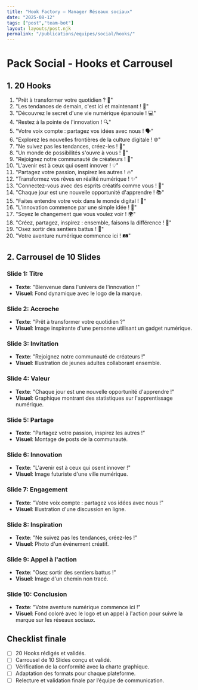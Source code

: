 ```yaml
---
title: "Hook Factory — Manager Réseaux sociaux"
date: "2025-08-12"
tags: ["post","team-bot"]
layout: layouts/post.njk
permalink: "/publications/equipes/social/hooks/"
---
```

# Pack Social - Hooks et Carrousel

## 1. 20 Hooks

1. "Prêt à transformer votre quotidien ? 🚀"
2. "Les tendances de demain, c'est ici et maintenant ! 🌟"
3. "Découvrez le secret d'une vie numérique épanouie ! 💻"
4. "Restez à la pointe de l'innovation ! 🔍"
5. "Votre voix compte : partagez vos idées avec nous ! 🗣️"
6. "Explorez les nouvelles frontières de la culture digitale ! 🌐"
7. "Ne suivez pas les tendances, créez-les ! 🎨"
8. "Un monde de possibilités s'ouvre à vous ! 🌈"
9. "Rejoignez notre communauté de créateurs ! 🤝"
10. "L'avenir est à ceux qui osent innover ! 💡"
11. "Partagez votre passion, inspirez les autres ! 🔥"
12. "Transformez vos rêves en réalité numérique ! ✨"
13. "Connectez-vous avec des esprits créatifs comme vous ! 💬"
14. "Chaque jour est une nouvelle opportunité d'apprendre ! 📚"
15. "Faites entendre votre voix dans le monde digital ! 📢"
16. "L'innovation commence par une simple idée ! 💭"
17. "Soyez le changement que vous voulez voir ! 🌍"
18. "Créez, partagez, inspirez : ensemble, faisons la différence ! 🌟"
19. "Osez sortir des sentiers battus ! 🚧"
20. "Votre aventure numérique commence ici ! 🛤️"

## 2. Carrousel de 10 Slides

### Slide 1: Titre
- **Texte**: "Bienvenue dans l'univers de l'innovation !"
- **Visuel**: Fond dynamique avec le logo de la marque.

### Slide 2: Accroche
- **Texte**: "Prêt à transformer votre quotidien ?"
- **Visuel**: Image inspirante d'une personne utilisant un gadget numérique.

### Slide 3: Invitation
- **Texte**: "Rejoignez notre communauté de créateurs !"
- **Visuel**: Illustration de jeunes adultes collaborant ensemble.

### Slide 4: Valeur
- **Texte**: "Chaque jour est une nouvelle opportunité d'apprendre !"
- **Visuel**: Graphique montrant des statistiques sur l'apprentissage numérique.

### Slide 5: Partage
- **Texte**: "Partagez votre passion, inspirez les autres !"
- **Visuel**: Montage de posts de la communauté.

### Slide 6: Innovation
- **Texte**: "L'avenir est à ceux qui osent innover !"
- **Visuel**: Image futuriste d'une ville numérique.

### Slide 7: Engagement
- **Texte**: "Votre voix compte : partagez vos idées avec nous !"
- **Visuel**: Illustration d'une discussion en ligne.

### Slide 8: Inspiration
- **Texte**: "Ne suivez pas les tendances, créez-les !"
- **Visuel**: Photo d'un événement créatif.

### Slide 9: Appel à l'action
- **Texte**: "Osez sortir des sentiers battus !"
- **Visuel**: Image d'un chemin non tracé.

### Slide 10: Conclusion
- **Texte**: "Votre aventure numérique commence ici !"
- **Visuel**: Fond coloré avec le logo et un appel à l'action pour suivre la marque sur les réseaux sociaux.

## Checklist finale
- [ ] 20 Hooks rédigés et validés.
- [ ] Carrousel de 10 Slides conçu et validé.
- [ ] Vérification de la conformité avec la charte graphique.
- [ ] Adaptation des formats pour chaque plateforme.
- [ ] Relecture et validation finale par l’équipe de communication.
